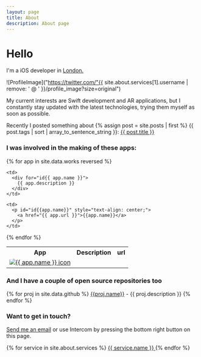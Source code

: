 ```yaml
--- 
layout: page 
title: About 
description: About page 
---
```


# Hello

I'm a iOS developer in <a href="https://goo.gl/maps/qSTGhQfBvbS2" target="_blank"> London. </a>

![ProfileImage]("https://twitter.com/"{{ site.about.services[1].username | remove: ' @
' }}/profile_image?size=original")
          
My current interests are Swift development and AR applications, but I constantly stay updated with the latest technologies, trying them myself as soon as possible.
          
Recently I posted something about {% assign post = site.posts | first %} {{ post.tags | sort | array_to_sentence_string }}: <a href="{{ post.url }}">{{ post.title }}</a> 

### I was involved in the making of these apps:

<table>
<thead>

</thead>
<tr>
  <th>
    App
  </th>
  <th>
    Description
  </th>
  <th>
    url
  </th>
</tr>
{% for app in site.data.works reversed %}
  <tr>
    <td>
      <a href="{{ app.url }}">
        <img src="{{ site.url }}{{ app.icon }}" alt="{{ app.name }} icon" style="border-radius: 15.625%;" />
      </a>
    </td>
    
    <td>
      <div for="id{{ app.name }}">
        {{ app.description }}
      </div>
    </td>

    <td>
      <p id="id{{app.name}}" style="text-align: center;">
        <a href="{{ app.url }}">{{app.name}}</a>
      </p>
    </td>
  </tr>
{% endfor %}
</table>

### And I have a couple of open source repositories too

{% for proj in site.data.github %}
  <span id="id{{ proj.name }}" style="text-align: center;"><a href="{{ proj.url }}">{{proj.name}}</a> - {{ proj.description }}</span>
{% endfor %}


### Want to get in touch? 

<a href="/contact">Send me an email</a> or use Intercom by pressing the bottom right button on this page.

{% for service in site.about.services %}
<a href="{{ service.url }}">
  <i id="{{ service.name | slugify }}" class="fa fa-{{ service.name }}"></i>
  <span class="mdl-chip__text">{{ service.name }}</span>
</a>
{% endfor %}